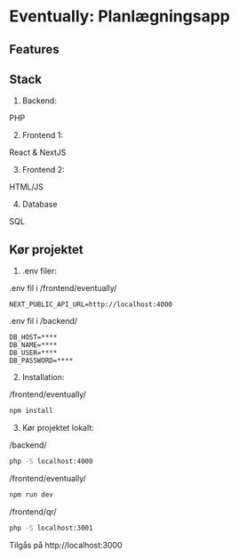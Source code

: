 # Eventually: Planlægningsapp

## Features

## Stack

1. Backend:

PHP

2. Frontend 1:

React & NextJS

3. Frontend 2:

HTML/JS

4. Database

SQL

## Kør projektet

1. .env filer:

.env fil i /frontend/eventually/

```
NEXT_PUBLIC_API_URL=http://localhost:4000
```

.env fil i /backend/

```
DB_HOST=****
DB_NAME=****
DB_USER=****
DB_PASSWORD=****
```

2. Installation:

/frontend/eventually/

```sh
npm install
```

3. Kør projektet lokalt:

/backend/

```sh
php -S localhost:4000
```

/frontend/eventually/

```sh
npm run dev
```

/frontend/qr/

```sh
php -S localhost:3001
```

Tilgås på http://localhost:3000
